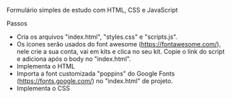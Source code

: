 Formulário simples de estudo com HTML, CSS e JavaScript

Passos

- Cria os arquivos "index.html", "styles.css" e "scripts.js".
- Os ícones serão usados do font awesome (https://fontawesome.com/), nele crie a sua conta, vai em kits e clica no seu kit. Copie o link do script e adiciona após o body no "index.html".
- Implementa o HTML
- Importa a font customizada "poppins" do Google Fonts (https://fonts.google.com/) no "index.html" de projeto.
- Implementa o CSS
